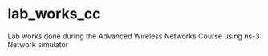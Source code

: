 # lab_works_cc
Lab works done during the Advanced Wireless Networks Course using ns-3 Network simulator
